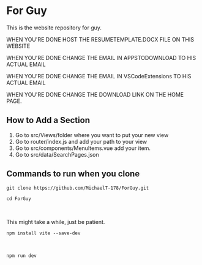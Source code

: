 # For Guy

This is the website repository for guy.

WHEN YOU'RE DONE HOST THE RESUMETEMPLATE.DOCX FILE ON THIS WEBSITE

WHEN YOU'RE DONE CHANGE THE EMAIL IN APPSTODOWNLOAD TO HIS ACTUAL EMAIL

WHEN YOU'RE DONE CHANGE THE EMAIL IN VSCodeExtensions TO HIS ACTUAL EMAIL

WHEN YOU'RE DONE CHANGE THE DOWNLOAD LINK ON THE HOME PAGE.

## How to Add a Section 

1. Go to src/Views/folder where you want to put your new view 
2. Go to router/index.js and add your path to your view 
3. Go to src/components/MenuItems.vue add your item.
4. Go to src/data/SearchPages.json


## Commands to run when you clone

```
git clone https://github.com/MichaelT-178/ForGuy.git
```

```
cd ForGuy
```
<br>

This might take a while, just be patient.
```
npm install vite --save-dev
```

<br>

```
npm run dev
```